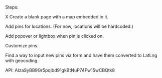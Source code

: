 Steps:

X Create a blank page with a map embedded in it.

Add pins for locations. (For now, locations will be hardcoded.)

Add popover or lightbox when pin is clicked on.

Customize pins.

Find a way to input new pins via form and have them converted to LatLng with geocoding.

API: AIzaSyBB9Gr5pqibd91gkBtNuP74Fw15wCBQtk8
